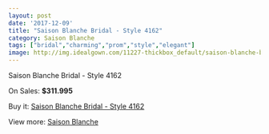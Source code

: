 ```yaml
---
layout: post
date: '2017-12-09'
title: "Saison Blanche Bridal - Style 4162"
category: Saison Blanche
tags: ["bridal","charming","prom","style","elegant"]
image: http://img.idealgown.com/11227-thickbox_default/saison-blanche-bridal-style-4162.jpg
---
```

Saison Blanche Bridal - Style 4162

On Sales: **$311.995**
<a href="https://www.idealgown.com/en/saison-blanche/4598-saison-blanche-bridal-style-4162.html"><amp-img layout="responsive" width="600" height="600" src="//img.idealgown.com/11227-thickbox_default/saison-blanche-bridal-style-4162.jpg" alt="Saison Blanche Bridal - Style 4162 0" /></a>
<a href="https://www.idealgown.com/en/saison-blanche/4598-saison-blanche-bridal-style-4162.html"><amp-img layout="responsive" width="600" height="600" src="//img.idealgown.com/11229-thickbox_default/saison-blanche-bridal-style-4162.jpg" alt="Saison Blanche Bridal - Style 4162 1" /></a>
<a href="https://www.idealgown.com/en/saison-blanche/4598-saison-blanche-bridal-style-4162.html"><amp-img layout="responsive" width="600" height="600" src="//img.idealgown.com/11228-thickbox_default/saison-blanche-bridal-style-4162.jpg" alt="Saison Blanche Bridal - Style 4162 2" /></a>

Buy it: [Saison Blanche Bridal - Style 4162](https://www.idealgown.com/en/saison-blanche/4598-saison-blanche-bridal-style-4162.html "Saison Blanche Bridal - Style 4162")

View more: [Saison Blanche](https://www.idealgown.com/en/55-saison-blanche "Saison Blanche")
